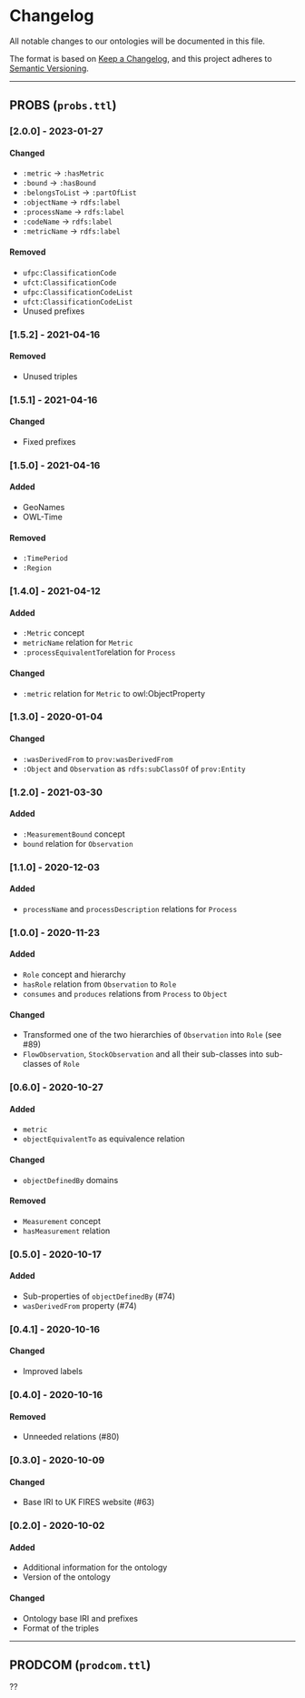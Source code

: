 <!-- markdownlint-configure-file {"MD024": { "siblings_only": true } } -->

# Changelog

All notable changes to our ontologies will be documented in this file.

The format is based on [Keep a Changelog](https://keepachangelog.com/en/1.0.0),
and this project adheres to [Semantic Versioning](https://semver.org/spec/v2.0.0).

---

## PROBS (`probs.ttl`)

### [2.0.0] - 2023-01-27

#### Changed

- `:metric` -> `:hasMetric`
- `:bound` -> `:hasBound`
- `:belongsToList` -> `:partOfList`
- `:objectName` -> `rdfs:label`
- `:processName` -> `rdfs:label`
- `:codeName` -> `rdfs:label`
- `:metricName` -> `rdfs:label`

#### Removed

- `ufpc:ClassificationCode`
- `ufct:ClassificationCode`
- `ufpc:ClassificationCodeList`
- `ufct:ClassificationCodeList`
- Unused prefixes

### [1.5.2] - 2021-04-16

#### Removed

- Unused triples

### [1.5.1] - 2021-04-16

#### Changed

- Fixed prefixes

### [1.5.0] - 2021-04-16

#### Added

- GeoNames
- OWL-Time

#### Removed

- `:TimePeriod`
- `:Region`

### [1.4.0] - 2021-04-12

#### Added

- `:Metric` concept
- `metricName` relation for `Metric`
- `:processEquivalentTo`relation for `Process`

#### Changed

- `:metric` relation for `Metric` to owl:ObjectProperty

### [1.3.0] - 2020-01-04

#### Changed

- `:wasDerivedFrom` to `prov:wasDerivedFrom`
- `:Object` and `Observation` as `rdfs:subClassOf` of `prov:Entity`

### [1.2.0] - 2021-03-30

#### Added

- `:MeasurementBound` concept
- `bound` relation for `Observation`

### [1.1.0] - 2020-12-03

#### Added

- `processName` and `processDescription` relations for `Process`

### [1.0.0] - 2020-11-23

#### Added

- `Role` concept and hierarchy
- `hasRole` relation from `Observation` to `Role`
- `consumes` and `produces` relations from `Process` to `Object`

#### Changed

- Transformed one of the two hierarchies of `Observation` into `Role` (see #89)
- `FlowObservation`, `StockObservation` and all their sub-classes into sub-classes of `Role`

### [0.6.0] - 2020-10-27

#### Added

- `metric`
- `objectEquivalentTo` as equivalence relation

#### Changed

- `objectDefinedBy` domains

#### Removed

- `Measurement` concept
- `hasMeasurement` relation

### [0.5.0] - 2020-10-17

#### Added

- Sub-properties of `objectDefinedBy` (#74)
- `wasDerivedFrom` property (#74)

### [0.4.1] - 2020-10-16

#### Changed

- Improved labels

### [0.4.0] - 2020-10-16

#### Removed

- Unneeded relations (#80)

### [0.3.0] - 2020-10-09

#### Changed

- Base IRI to UK FIRES website (#63)

### [0.2.0] - 2020-10-02

#### Added

- Additional information for the ontology
- Version of the ontology

#### Changed

- Ontology base IRI and prefixes
- Format of the triples

---

## PRODCOM (`prodcom.ttl`)

??
